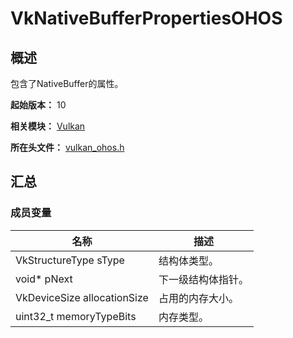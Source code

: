 # VkNativeBufferPropertiesOHOS

<!--Kit: ArkGraphics 2D-->
<!--Subsystem: Graphic-->
<!--Owner: @andrew1993-->
<!--Designer: @exFAT-->
<!--Tester: @nobuggers-->
<!--Adviser: @ge-yafang-->

## 概述

包含了NativeBuffer的属性。

**起始版本：** 10

**相关模块：** [Vulkan](capi-vulkan.md)

**所在头文件：** [vulkan_ohos.h](capi-vulkan-ohos-h.md)

## 汇总

### 成员变量

| 名称 | 描述 |
| -- | -- |
| VkStructureType sType | 结构体类型。 |
| void* pNext | 下一级结构体指针。 |
| VkDeviceSize allocationSize | 占用的内存大小。 |
| uint32_t memoryTypeBits | 内存类型。 |


